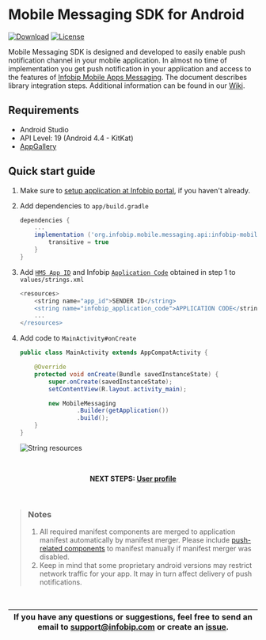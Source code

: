 # Mobile Messaging SDK for Android

[![Download](https://api.bintray.com/packages/infobip/maven/infobip-mobile-messaging-huawei-sdk/images/download.svg)](https://bintray.com/infobip/maven/infobip-mobile-messaging-huawei-sdk/_latestVersion)
[![License](https://img.shields.io/github/license/infobip/mobile-messaging-sdk-huawei.svg?label=License)](https://github.com/infobip/mobile-messaging-sdk-huawei/blob/master/LICENSE)

Mobile Messaging SDK is designed and developed to easily enable push notification channel in your mobile application. In almost no time of implementation you get push notification in your application and access to the features of <a href="https://www.infobip.com/en/products/mobile-app-messaging" target="_blank">Infobip Mobile Apps Messaging</a>. The document describes library integration steps. Additional information can be found in our <a href="https://github.com/infobip/mobile-messaging-sdk-huawei/wiki" target="_blank">Wiki</a>.

## Requirements

- Android Studio
- API Level: 19 (Android 4.4 - KitKat)
- [AppGallery](https://huaweimobileservices.com/appgallery/)

## Quick start guide

1. Make sure to <a href="https://dev.infobip.com/push-messaging" target="_blank">setup application at Infobip portal</a>, if you haven't already.
2. Add dependencies to `app/build.gradle`
    ```groovy
    dependencies {
        ...
        implementation ('org.infobip.mobile.messaging.api:infobip-mobile-messaging-huawei-sdk:1.0.0@aar') {
            transitive = true
        }
    }
    ```

3. Add <a href="https://developer.huawei.com/consumer/en/doc/development/HMSCore-Guides/android-config-agc-0000001050170137" target="_blank">`HMS App ID`</a> and Infobip <a href="https://dev.infobip.com/push-messaging/create-application" target="_blank">`Application Code`</a> obtained in step 1 to `values/strings.xml`
    ```groovy
    <resources>
        <string name="app_id">SENDER ID</string>
        <string name="infobip_application_code">APPLICATION CODE</string>
        ...
    </resources>
    ```
   
4. Add code to `MainActivity#onCreate`

    ```java
    public class MainActivity extends AppCompatActivity {

        @Override
        protected void onCreate(Bundle savedInstanceState) {
            super.onCreate(savedInstanceState);
            setContentView(R.layout.activity_main);

            new MobileMessaging
                    .Builder(getApplication())
                    .build();
        }
    }
    ```
    <img src="https://github.com/infobip/mobile-messaging-sdk-android/wiki/images/QSGActivity.png?raw=true" alt="String resources"/>

<br>
<p align="center"><b>NEXT STEPS: <a href="https://github.com/infobip/mobile-messaging-sdk-android/wiki/User-profile">User profile</a></b></p>
<br>

> ### Notes
> 1. All required manifest components are merged to application manifest automatically by manifest merger. Please include <a href="https://github.com/infobip/mobile-messaging-sdk-android/wiki/Android-Manifest-components#push-notifications" target="_blank">push-related components</a> to manifest manually if manifest merger was disabled.
> 2. Keep in mind that some proprietary android versions may restrict network traffic for your app. It may in turn affect delivery of push notifications.

<br>

| If you have any questions or suggestions, feel free to send an email to support@infobip.com or create an <a href="https://github.com/infobip/mobile-messaging-sdk-huawei/issues" target="_blank">issue</a>. |
|---|




